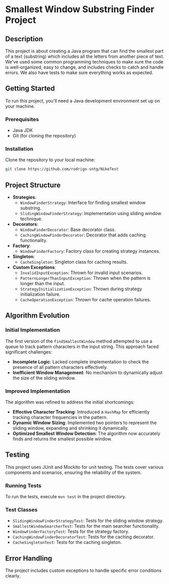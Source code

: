 # Smallest Window Substring Finder Project

## Description
This project is about creating a Java program that can find the smallest part of a text (substring) which includes all the letters from another piece of text. We've used some common programming techniques to make sure the code is well-organized, easy to change, and includes checks to catch and handle errors. We also have tests to make sure everything works as expected.

## Getting Started
To run this project, you'll need a Java development environment set up on your machine.

### Prerequisites
- Java JDK
- Git (for cloning the repository)

### Installation
Clone the repository to your local machine:
```bash
git clone https://github.com/rodrigo-sntg/NikeTest
```

## Project Structure
- **Strategies**:
    - `WindowFinderStrategy`: Interface for finding smallest window substring.
    - `SlidingWindowFinderStrategy`: Implementation using sliding window technique.
- **Decorators**:
    - `WindowFinderDecorator`: Base decorator class.
    - `CachingWindowFinderDecorator`: Decorator that adds caching functionality.
- **Factory**:
    - `WindowFinderFactory`: Factory class for creating strategy instances.
- **Singleton**:
    - `CacheSingleton`: Singleton class for caching results.
- **Custom Exceptions**:
    - `InvalidInputException`: Thrown for invalid input scenarios.
    - `PatternLongerThanInputException`: Thrown when the pattern is longer than the input.
    - `StrategyInitializationException`: Thrown during strategy initialization failure.
    - `CacheOperationException`: Thrown for cache operation failures.

## Algorithm Evolution
### Initial Implementation
The first version of the `findSmallestWindow` method attempted to use a queue to track pattern characters in the input string. This approach faced significant challenges:
- **Incomplete Logic**: Lacked complete implementation to check the presence of all pattern characters effectively.
- **Inefficient Window Management**: No mechanism to dynamically adjust the size of the sliding window.

### Improved Implementation
The algorithm was refined to address the initial shortcomings:
- **Effective Character Tracking**: Introduced a `HashMap` for efficiently tracking character frequencies in the pattern.
- **Dynamic Window Sizing**: Implemented two pointers to represent the sliding window, expanding and shrinking it dynamically.
- **Optimized Smallest Window Detection**: The algorithm now accurately finds and returns the smallest possible window.

## Testing
This project uses JUnit and Mockito for unit testing. The tests cover various components and scenarios, ensuring the reliability of the system.

### Running Tests
To run the tests, execute `mvn test` in the project directory.

### Test Classes
- `SlidingWindowFinderStrategyTest`: Tests for the sliding window strategy.
- `SmallestWindowSearcherTest`: Tests for the main searcher functionality.
- `WindowFinderFactoryTest`: Tests for the strategy factory.
- `CachingWindowFinderDecoratorTest`: Tests for the caching decorator.
- `CacheSingletonTest`: Tests for the caching singleton.

## Error Handling
The project includes custom exceptions to handle specific error conditions clearly.
